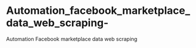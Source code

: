 # Automation_facebook_marketplace_data_web_scraping-
Automation Facebook marketplace data web scraping 
